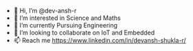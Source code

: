 - 👋 Hi, I’m @dev-ansh-r
- 👀 I’m interested in Science and Maths
- 🌱 I’m currently Pursuing Engineering
- 💞️ I’m looking to collaborate on IoT and Embedded
- 📫 Reach me https://www.linkedin.com/in/devansh-shukla-r/ 

<!---
dev-ansh-r/dev-ansh-r is a ✨ special ✨ repository because its `README.md` (this file) appears on your GitHub profile.
You can click the Preview link to take a look at your changes.
--->
